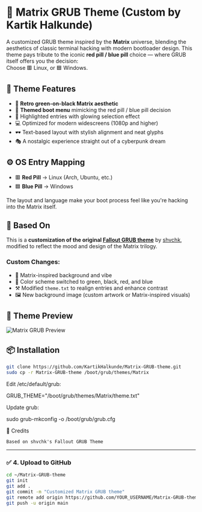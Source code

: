 # 🧪 Matrix GRUB Theme (Custom by Kartik Halkunde)

A customized GRUB theme inspired by the **Matrix** universe, blending the aesthetics of classic terminal hacking with modern bootloader design. This theme pays tribute to the iconic **red pill / blue pill** choice — where GRUB itself offers you the decision:  
Choose 🟥 Linux, or 🟦 Windows.

## 🎨 Theme Features

- 🧠 **Retro green-on-black Matrix aesthetic**
- 💊 **Themed boot menu** mimicking the red pill / blue pill decision
- 🔘 Highlighted entries with glowing selection effect
- 💻 Optimized for modern widescreens (1080p and higher)
- 🕶️ Text-based layout with stylish alignment and neat glyphs
- 🎭 A nostalgic experience straight out of a cyberpunk dream

## ⚙️ OS Entry Mapping

- 🟥 **Red Pill** → Linux (Arch, Ubuntu, etc.)
- 🟦 **Blue Pill** → Windows

The layout and language make your boot process feel like you're hacking into the Matrix itself.

## 🧰 Based On

This is a **customization of the original [Fallout GRUB theme](https://github.com/shvchk/fallout-grub-theme)** by [shvchk](https://github.com/shvchk), modified to reflect the mood and design of the Matrix trilogy.

### Custom Changes:
- 🧪 Matrix-inspired background and vibe
- 🎨 Color scheme switched to green, black, red, and blue
- ⚒️ Modified `theme.txt` to realign entries and enhance contrast
- 🖼️ New background image (custom artwork or Matrix-inspired visuals)


## 📸 Theme Preview

![Matrix GRUB Preview](background.png)


## 📦 Installation

```bash
git clone https://github.com/KartikHalkunde/Matrix-GRUB-theme.git
sudo cp -r Matrix-GRUB-theme /boot/grub/themes/Matrix
```
Edit /etc/default/grub:

GRUB_THEME="/boot/grub/themes/Matrix/theme.txt"

Update grub:

sudo grub-mkconfig -o /boot/grub/grub.cfg

🙏 Credits

    Based on shvchk's Fallout GRUB Theme


---

### ✅ 4. Upload to GitHub

```bash
cd ~/Matrix-GRUB-theme
git init
git add .
git commit -m "Customized Matrix GRUB theme"
git remote add origin https://github.com/YOUR_USERNAME/Matrix-GRUB-theme.git
git push -u origin main
```
